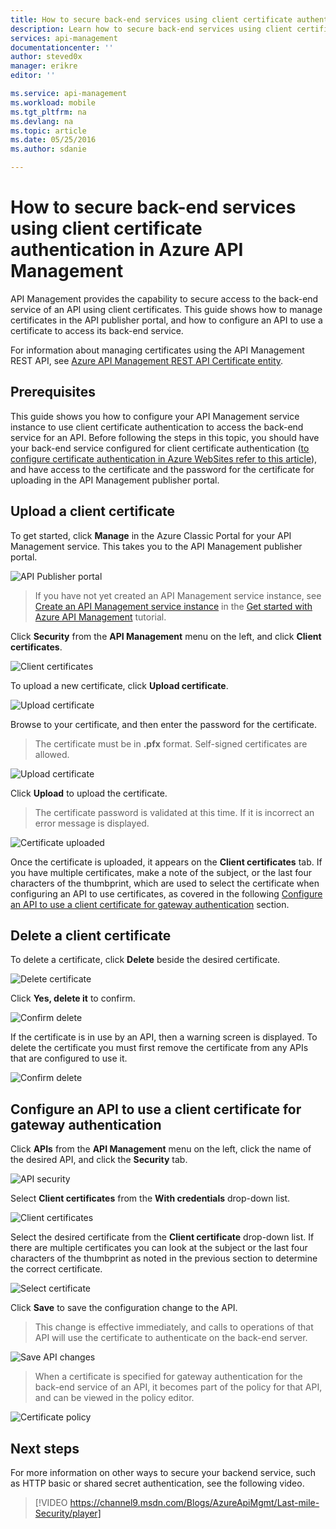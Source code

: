 ```yaml
---
title: How to secure back-end services using client certificate authentication in Azure API Management
description: Learn how to secure back-end services using client certificate authentication in Azure API Management.
services: api-management
documentationcenter: ''
author: steved0x
manager: erikre
editor: ''

ms.service: api-management
ms.workload: mobile
ms.tgt_pltfrm: na
ms.devlang: na
ms.topic: article
ms.date: 05/25/2016
ms.author: sdanie

---
```

# How to secure back-end services using client certificate authentication in Azure API Management
API Management provides the capability to secure access to the back-end service of an API using client certificates. This guide shows how to manage certificates in the API publisher portal, and how to configure an API to use a certificate to access its back-end service.

For information about managing certificates using the API Management REST API, see [Azure API Management REST API Certificate entity](http://msdn.microsoft.com/library/azure/dn783483.aspx).

## <a name="prerequisites"> </a>Prerequisites
This guide shows you how to configure your API Management service instance to use client certificate authentication to access the back-end service for an API. Before following the steps in this topic, you should have your back-end service configured for client certificate authentication ([to configure certificate authentication in Azure WebSites refer to this article](https://azure.microsoft.com/en-us/documentation/articles/app-service-web-configure-tls-mutual-auth/)), and have access to the certificate and the password for the certificate for uploading in the API Management publisher portal.

## <a name="step1"> </a>Upload a client certificate
To get started, click **Manage** in the Azure Classic Portal for your API Management service. This takes you to the API Management publisher portal.

![API Publisher portal](./media/api-management-howto-mutual-certificates/api-management-management-console.png)

> If you have not yet created an API Management service instance, see [Create an API Management service instance](api-management-get-started.md#create-service-instance) in the [Get started with Azure API Management](api-management-get-started.md) tutorial.
> 
> 

Click **Security** from the **API Management** menu on the left, and click **Client certificates**.

![Client certificates](./media/api-management-howto-mutual-certificates/api-management-security-client-certificates.png)

To upload a new certificate, click **Upload certificate**.

![Upload certificate](./media/api-management-howto-mutual-certificates/api-management-upload-certificate.png)

Browse to your certificate, and then enter the password for the certificate.

> The certificate must be in **.pfx** format. Self-signed certificates are allowed.
> 
> 

![Upload certificate](./media/api-management-howto-mutual-certificates/api-management-upload-certificate-form.png)

Click **Upload** to upload the certificate.

> The certificate password is validated at this time. If it is incorrect an error message is displayed.
> 
> 

![Certificate uploaded](./media/api-management-howto-mutual-certificates/api-management-certificate-uploaded.png)

Once the certificate is uploaded, it appears on the **Client certificates** tab. If you have multiple certificates, make a note of the subject, or the last four characters of the thumbprint, which are used to select the certificate when configuring an API to use certificates, as covered in the following [Configure an API to use a client certificate for gateway authentication](#step2) section.

## <a name="step1a"> </a>Delete a client certificate
To delete a certificate, click **Delete** beside the desired certificate.

![Delete certificate](./media/api-management-howto-mutual-certificates/api-management-certificate-delete.png)

Click **Yes, delete it** to confirm.

![Confirm delete](./media/api-management-howto-mutual-certificates/api-management-confirm-delete.png)

If the certificate is in use by an API, then a warning screen is displayed. To delete the certificate you must first remove the certificate from any APIs that are configured to use it.

![Confirm delete](./media/api-management-howto-mutual-certificates/api-management-confirm-delete-policy.png)

## <a name="step2"> </a>Configure an API to use a client certificate for gateway authentication
Click **APIs** from the **API Management** menu on the left, click the name of the desired API, and click the **Security** tab.

![API security](./media/api-management-howto-mutual-certificates/api-management-api-security.png)

Select **Client certificates** from the **With credentials** drop-down list.

![Client certificates](./media/api-management-howto-mutual-certificates/api-management-mutual-certificates.png)

Select the desired certificate from the **Client certificate** drop-down list. If there are multiple certificates you can look at the subject or the last four characters of the thumbprint as noted in the previous section to determine the correct certificate.

![Select certificate](./media/api-management-howto-mutual-certificates/api-management-select-certificate.png)

Click **Save** to save the configuration change to the API.

> This change is effective immediately, and calls to operations of that API will use the certificate to authenticate on the back-end server.
> 
> 

![Save API changes](./media/api-management-howto-mutual-certificates/api-management-save-api.png)

> When a certificate is specified for gateway authentication for the back-end service of an API, it becomes part of the policy for that API, and can be viewed in the policy editor.
> 
> 

![Certificate policy](./media/api-management-howto-mutual-certificates/api-management-certificate-policy.png)

## Next steps
For more information on other ways to secure your backend service, such as HTTP basic or shared secret authentication, see the following video.

> [!VIDEO https://channel9.msdn.com/Blogs/AzureApiMgmt/Last-mile-Security/player]
> 
> 
> 

[api-management-management-console]: ./media/api-management-howto-mutual-certificates/api-management-management-console.png
[api-management-security-client-certificates]: ./media/api-management-howto-mutual-certificates/api-management-security-client-certificates.png
[api-management-upload-certificate]: ./media/api-management-howto-mutual-certificates/api-management-upload-certificate.png
[api-management-upload-certificate-form]: ./media/api-management-howto-mutual-certificates/api-management-upload-certificate-form.png
[api-management-certificate-uploaded]: ./media/api-management-howto-mutual-certificates/api-management-certificate-uploaded.png
[api-management-api-security]: ./media/api-management-howto-mutual-certificates/api-management-api-security.png
[api-management-mutual-certificates]: ./media/api-management-howto-mutual-certificates/api-management-mutual-certificates.png
[api-management-select-certificate]: ./media/api-management-howto-mutual-certificates/api-management-select-certificate.png
[api-management-save-api]: ./media/api-management-howto-mutual-certificates/api-management-save-api.png
[api-management-certificate-policy]: ./media/api-management-howto-mutual-certificates/api-management-certificate-policy.png
[api-management-certificate-delete]: ./media/api-management-howto-mutual-certificates/api-management-certificate-delete.png
[api-management-confirm-delete]: ./media/api-management-howto-mutual-certificates/api-management-confirm-delete.png
[api-management-confirm-delete-policy]: ./media/api-management-howto-mutual-certificates/api-management-confirm-delete-policy.png



[How to add operations to an API]: api-management-howto-add-operations.md
[How to add and publish a product]: api-management-howto-add-products.md
[Monitoring and analytics]: ../api-management-monitoring.md
[Add APIs to a product]: api-management-howto-add-products.md#add-apis
[Publish a product]: api-management-howto-add-products.md#publish-product
[Get started with Azure API Management]: api-management-get-started.md
[Get started with advanced API configuration]: api-management-get-started-advanced.md
[API Management policy reference]: api-management-policy-reference.md
[Caching policies]: api-management-policy-reference.md#caching-policies
[Create an API Management service instance]: api-management-get-started.md#create-service-instance

[Azure API Management REST API Certificate entity]: http://msdn.microsoft.com/library/azure/dn783483.aspx
[WebApp-GraphAPI-DotNet]: https://github.com/AzureADSamples/WebApp-GraphAPI-DotNet
[to configure certificate authentication in Azure WebSites refer to this article]: https://azure.microsoft.com/en-us/documentation/articles/app-service-web-configure-tls-mutual-auth/

[Prerequisites]: #prerequisites
[Upload a client certificate]: #step1
[Delete a client certificate]: #step1a
[Configure an API to use a client certificate for gateway authentication]: #step2
[Test the configuration by calling an operation in the Developer Portal]: #step3
[Next steps]: #next-steps



